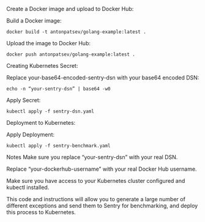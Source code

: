 Create a Docker image and upload to Docker Hub:

Build a Docker image:

```
docker build -t antonpatsev/golang-example:latest .
```
Upload the image to Docker Hub:


```
docker push antonpatsev/golang-example:latest .
```
Creating Kubernetes Secret:

Replace your-base64-encoded-sentry-dsn with your base64 encoded DSN:


```
echo -n “your-sentry-dsn” | base64 -w0
```
Apply Secret:


```
kubectl apply -f sentry-dsn.yaml
```
Deployment to Kubernetes:

Apply Deployment:


```
kubectl apply -f sentry-benchmark.yaml
```
Notes
Make sure you replace “your-sentry-dsn” with your real DSN.

Replace “your-dockerhub-username” with your real Docker Hub username.

Make sure you have access to your Kubernetes cluster configured and kubectl installed.

This code and instructions will allow you to generate a large number of different exceptions and send them to Sentry for benchmarking, and deploy this process to Kubernetes.
